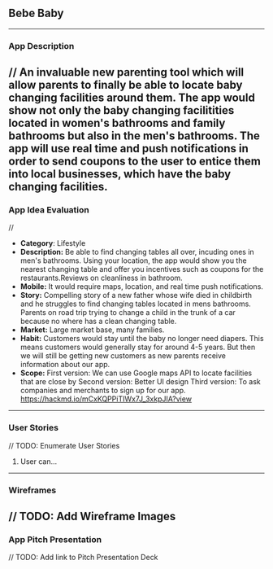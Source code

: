 ## Bebe Baby
---
 ### App Description
// An invaluable new parenting tool which will allow parents to finally be able to locate baby changing facilities around them. The app would show not only the baby changing facilitities located in women's bathrooms and family bathrooms but also in the men's bathrooms. The app will use real time and push notifications in order to send coupons to the user to entice them into local businesses, which have the baby changing facilities.
---
 ### App Idea Evaluation
// 
- **Category**: Lifestyle
- **Description:** Be able to find changing tables all over, incuding ones in men's bathrooms. Using your location, the app would show you the nearest changing table and offer you incentives such as coupons for the restaurants.Reviews on cleanliness in bathroom.
- **Mobile:** It would require maps, location, and real time push notifications.
- **Story:** Compelling story of a new father whose wife died in childbirth and he struggles to find changing tables located in mens bathrooms. Parents on road trip trying to change a child in the trunk of a car because no where has a clean changing table.
- **Market:** Large market base, many families.
- **Habit:** Customers would stay until the baby no longer need diapers. This means customers would generally stay for around 4-5 years. But then we will still be getting new customers as new parents receive information about our app. 
- **Scope:** First version: We can use Google maps API to locate facilities that are close by Second version: Better UI design Third version: To ask companies and merchants to sign up for our app.
https://hackmd.io/mCxKQPPiTIWx7J_3xkpJIA?view
---
 ### User Stories
// TODO: Enumerate User Stories
1. User can...
 ---
 ### Wireframes
// TODO: Add Wireframe Images
 ---
 ### App Pitch Presentation
// TODO: Add link to Pitch Presentation Deck
